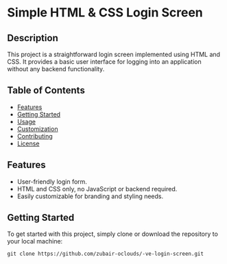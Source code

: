 # Simple HTML & CSS Login Screen

## Description
This project is a straightforward login screen implemented using HTML and CSS. It provides a basic user interface for logging into an application without any backend functionality.

## Table of Contents
- [Features](#features)
- [Getting Started](#getting-started)
- [Usage](#usage)
- [Customization](#customization)
- [Contributing](#contributing)
- [License](#license)

## Features
- User-friendly login form.
- HTML and CSS only, no JavaScript or backend required.
- Easily customizable for branding and styling needs.

## Getting Started
To get started with this project, simply clone or download the repository to your local machine:

```shell
git clone https://github.com/zubair-oclouds/-ve-login-screen.git
